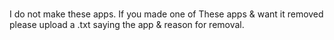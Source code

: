#
I do not make these apps. If you made one of These apps & want it removed please upload a .txt saying the app & reason for removal.
 
